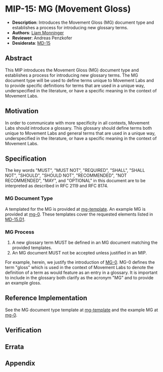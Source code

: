 # MIP-15: MG (Movement Gloss)
- **Description**: Introduces the Movement Gloss (MG) document type and establishes a process for introducing new glossary terms.
- **Authors**: [Liam Monninger](mailto:liam@movementlabs.xyz)
- **Reviewer**: Andreas Penzkofer
- **Desiderata**: [MD-15](../MD/md-15/README.md)

## Abstract

This MIP introduces the Movement Gloss (MG) document type and establishes a process for introducing new glossary terms. The MG document type will be used to define terms unique to Movement Labs and to provide specific definitions for terms that are used in a unique way, underspecified in the literature, or have a specific meaning in the context of Movement Labs.

## Motivation

In order to communicate with more specificity in all contexts, Movement Labs should introduce a glossary. This glossary should define terms both unique to Movement Labs and general terms that are used in a unique way, underspecified in the literature, or have a specific meaning in the context of Movement Labs.

## Specification

The key words "MUST", "MUST NOT", "REQUIRED", "SHALL", "SHALL NOT", "SHOULD", "SHOULD NOT", "RECOMMENDED", "NOT RECOMMENDED", "MAY", and "OPTIONAL" in this document are to be interpreted as described in RFC 2119 and RFC 8174.

### MG Document Type
A templated for the MG is provided at [mg-template](../../md-template.md). An example MG is provided at [mg-0](../../MG/mg-0/README.md). These templates cover the requested elements listed in [MD-15.D1](../MD/md-15/README.md).

### MG Process
1. A new glossary term MUST be defined in an MG document matching the provided templates.
2. An MG document MUST not be accepted unless justified in an MIP.

For example, herein, we justify the introduction of [MG-0](../../MG/mg-0/README.md). MG-0 defines the term "gloss" which is used in the context of Movement Labs to denote the definition of a term as would feature as an entry in a glossary. It is important to include in the glossary both clarify as the acronym "MG" and to provide an example gloss. 

## Reference Implementation
See the MG document type template at [mg-template](../../md-template.md) and the example MG at [mg-0](../../MG/mg-0/README.md).


## Verification



## Errata


## Appendix
